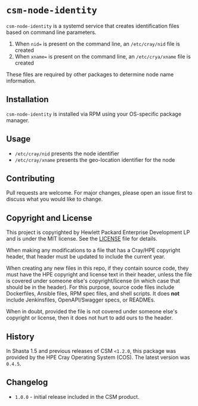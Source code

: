 # `csm-node-identity`

`csm-node-identity` is a systemd service that creates identification files based on command line parameters.
1. When `nid=` is present on the command line, an `/etc/cray/nid` file is created
1. When `xname=` is present on the command line, an `/etc/crya/xname` file is created   

These files are required by other packages to determine node name information.

## Installation

`csm-node-identity` is installed via RPM using your OS-specific package manager.

## Usage

- `/etc/cray/nid` presents the node identifier
- `/etc/cray/xname` presents the geo-location identifier for the node

## Contributing

Pull requests are welcome. For major changes, please open an issue first to discuss what you would like to change.

## Copyright and License
This project is copyrighted by Hewlett Packard Enterprise Development LP and is under the MIT
license. See the [LICENSE](LICENSE) file for details.

When making any modifications to a file that has a Cray/HPE copyright header, that header
must be updated to include the current year.

When creating any new files in this repo, if they contain source code, they must have
the HPE copyright and license text in their header, unless the file is covered under
someone else's copyright/license (in which case that should be in the header). For this
purpose, source code files include Dockerfiles, Ansible files, RPM spec files, and shell
scripts. It does **not** include Jenkinsfiles, OpenAPI/Swagger specs, or READMEs.

When in doubt, provided the file is not covered under someone else's copyright or license, then
it does not hurt to add ours to the header.

## History

In Shasta 1.5 and previous releases of CSM `<1.2.0`, this package was provided by the HPE Cray Operating System (COS). The latest version was `0.4.5`.

## Changelog

- `1.0.0` - initial release included in the CSM product.
